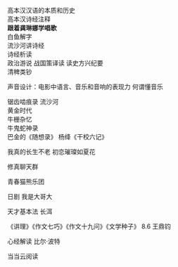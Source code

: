 


高本汉汉语的本质和历史  
高本汉诗经注释  
**跟着龚琳娜学唱歌**    
白鱼解字  
流沙河讲诗经  
诗经析读  
政治游说 战国策译读 
读史方兴纪要  
清稗类钞  

声音设计：电影中语言、音乐和音响的表现力
何谓懂音乐  

锯齿啮痕录 流沙河  
黄金时代  
牛栅杂忆  
牛鬼蛇神录  
巴金的《随想录》 
杨绛《干校六记》



我真的长生不老  初恋璀璨如夏花  

修真聊天群  

青春猫熊乐团  

日剧 我是大哥大  

天才基本法 长洱  

《讲理》《作文七巧》《作文十九问》《文学种子》 8.6 王鼎钧

心经解读 比尔·波特 






当当云阅读  

